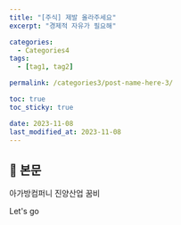 ```yaml
---
title: "[주식] 제발 올라주세요"
excerpt: "경제적 자유가 필요해"

categories:
  - Categories4
tags:
  - [tag1, tag2]

permalink: /categories3/post-name-here-3/

toc: true
toc_sticky: true

date: 2023-11-08
last_modified_at: 2023-11-08
---
```


## 🦥 본문

아가방컴퍼니
진양산업
꿈비 

Let's go